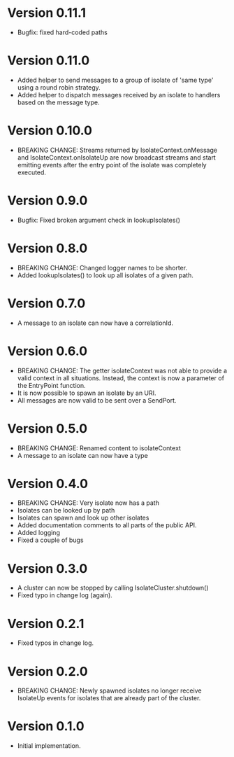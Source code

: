 # Version 0.11.1

- Bugfix: fixed hard-coded paths

# Version 0.11.0

- Added helper to send messages to a group of isolate of 'same type' using a round robin strategy.
- Added helper to dispatch messages received by an isolate to handlers based on the message type.

# Version 0.10.0

- BREAKING CHANGE: Streams returned by IsolateContext.onMessage and IsolateContext.onIsolateUp are now broadcast streams and start emitting events after the entry point of the isolate was completely executed.

# Version 0.9.0

- Bugfix: Fixed broken argument check in lookupIsolates()

# Version 0.8.0

- BREAKING CHANGE: Changed logger names to be shorter.
- Added lookupIsolates() to look up all isolates of a given path.

# Version 0.7.0

- A message to an isolate can now have a correlationId. 

# Version 0.6.0

- BREAKING CHANGE: The getter isolateContext was not able to provide a valid context in all situations. Instead, the context is now a parameter of the EntryPoint function. 
- It is now possible to spawn an isolate by an URI.
- All messages are now valid to be sent over a SendPort.

# Version 0.5.0

- BREAKING CHANGE: Renamed content to isolateContext
- A message to an isolate can now have a type

# Version 0.4.0

- BREAKING CHANGE: Very isolate now has a path
- Isolates can be looked up by path
- Isolates can spawn and look up other isolates
- Added documentation comments to all parts of the public API.
- Added logging
- Fixed a couple of bugs

# Version 0.3.0

- A cluster can now be stopped by calling IsolateCluster.shutdown()
- Fixed typo in change log (again).

# Version 0.2.1

- Fixed typos in change log.

# Version 0.2.0

- BREAKING CHANGE: Newly spawned isolates no longer receive IsolateUp events for isolates that are already part of the cluster.

# Version 0.1.0

- Initial implementation.
